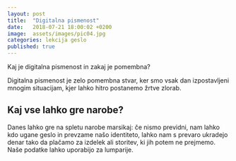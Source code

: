 ```yaml
---
layout: post
title:  "Digitalna pismenost"
date:   2018-07-21 18:00:02 +0200
image:  assets/images/pic04.jpg
categories: lekcija geslo
published: true
---
```


Kaj je digitalna pismenost in zakaj je pomembna?

Digitalna pismenost je zelo pomembna stvar, ker smo vsak dan izpostavljeni mnogim situacijam, kjer lahko hitro postanemo žrtve zlorab. 

## Kaj vse lahko gre narobe?
Danes lahko gre na spletu narobe marsikaj: če nismo previdni, nam lahko kdo ugane geslo in prevzame našo identiteto, lahko nam s prevaro ukradejo denar tako da plačamo za izdelek ali storitev, ki jih potem ne prejmemo. Naše podatke lahko uporabijo za lumparije.